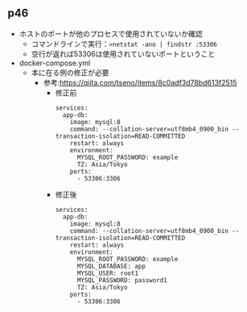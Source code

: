 ## p46
- ホストのポートが他のプロセスで使用されていないか確認
  - コマンドラインで実行：`>netstat -ano | findstr :53306`
  - 空行が返れば53306は使用されていないポートということ
- docker-compose.yml
  - 本に在る例の修正が必要
    - 参考:https://qiita.com/tseno/items/8c0adf3d78bd613f2515
      - 修正前
        ```
        services:
          app-db:
            image: mysql:8
            command: --collation-server=utf8mb4_0900_bin --transaction-isolation=READ-COMMITTED
            restart: always
            environment:
              MYSQL_ROOT_PASSWORD: example
              TZ: Asia/Tokyo
            ports:
              - 53306:3306
        ``` 
      - 修正後
          ```
          services:
            app-db:
              image: mysql:8
              command: --collation-server=utf8mb4_0900_bin --transaction-isolation=READ-COMMITTED
              restart: always
              environment:
                MYSQL_ROOT_PASSWORD: example
                MYSQL_DATABASE: app
                MYSQL_USER: root1
                MYSQL_PASSWORD: password1
                TZ: Asia/Tokyo
              ports:
                - 53306:3306          
          ```

